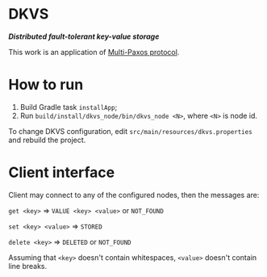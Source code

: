 # DKVS
___Distributed fault-tolerant key-value storage___

This work is an application of [Multi-Paxos protocol](http://www.cs.cornell.edu/courses/cs7412/2011sp/paxos.pdf).

How to run
==========
1. Build Gradle task `installApp`;
2. Run `build/install/dkvs_node/bin/dkvs_node <N>`, where `<N>` is node id.

To change DKVS configuration, edit `src/main/resources/dkvs.properties` 
and rebuild the project.

Client interface
====
Client may connect to any of the configured nodes, then the messages are:

`get <key>` ⇒ `VALUE <key> <value>` or `NOT_FOUND`

`set <key> <value>` ⇒ `STORED`

`delete <key>` ⇒ `DELETED` or `NOT_FOUND`

Assuming that `<key>` doesn't contain whitespaces, 
`<value>` doesn't contain line breaks.
